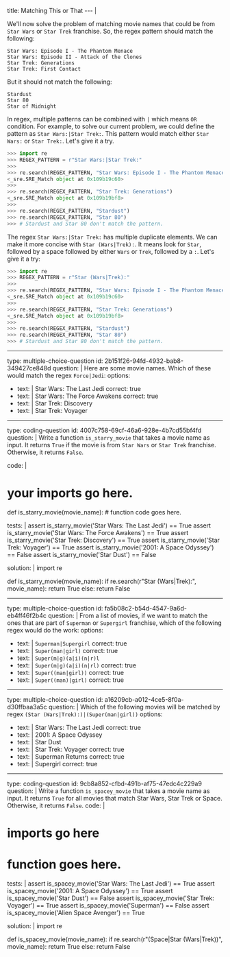 title: Matching This or That
--- |

  We'll now solve the problem of matching movie names that could be from `Star Wars` or `Star Trek` franchise. So, the regex pattern should match the following:

  ```
  Star Wars: Episode I - The Phantom Menace
  Star Wars: Episode II - Attack of the Clones
  Star Trek: Generations
  Star Trek: First Contact
  ```

  But it should not match the following:

  ```
  Stardust
  Star 80
  Star of Midnight
  ```

  In regex, multiple patterns can be combined with `|` which means `OR` condition. For example, to solve our current problem, we could define the pattern as `Star Wars:|Star Trek:`. This pattern would match either `Star Wars:` or `Star Trek:`. Let's give it a try.

  ```Python
  >>> import re
  >>> REGEX_PATTERN = r"Star Wars:|Star Trek:"
  >>>
  >>> re.search(REGEX_PATTERN, "Star Wars: Episode I - The Phantom Menace")
  <_sre.SRE_Match object at 0x109b19c60>
  >>>
  >>> re.search(REGEX_PATTERN, "Star Trek: Generations")
  <_sre.SRE_Match object at 0x109b19bf8>
  >>>
  >>> re.search(REGEX_PATTERN, "Stardust")
  >>> re.search(REGEX_PATTERN, "Star 80")
  >>> # Stardust and Star 80 don't match the pattern.
  ```

  The regex `Star Wars:|Star Trek:` has multiple duplicate elements. We can make it more concise with `Star (Wars|Trek):`. It means look for `Star`, followed by a space followed by either `Wars` or `Trek`, followed by a `:`. Let's give it a try:

  ```Python
  >>> import re
  >>> REGEX_PATTERN = r"Star (Wars|Trek):"
  >>>
  >>> re.search(REGEX_PATTERN, "Star Wars: Episode I - The Phantom Menace")
  <_sre.SRE_Match object at 0x109b19c60>
  >>>
  >>> re.search(REGEX_PATTERN, "Star Trek: Generations")
  <_sre.SRE_Match object at 0x109b19bf8>
  >>>
  >>> re.search(REGEX_PATTERN, "Stardust")
  >>> re.search(REGEX_PATTERN, "Star 80")
  >>> # Stardust and Star 80 don't match the pattern.
  ```

---
type: multiple-choice-question
id: 2b151f26-94fd-4932-bab8-349427ce848d
question: |
  Here are some movie names. Which of these would match the regex `Force|Jedi`:
options:
  - text: |
      Star Wars: The Last Jedi
    correct: true
  - text: |
      Star Wars: The Force Awakens
    correct: true
  - text: |
      Star Trek: Discovery
  - text: |
      Star Trek: Voyager

---
type: coding-question
id: 4007c758-69cf-46a6-928e-4b7cd55bf4fd
question: |
  Write a function `is_starry_movie` that takes a movie name as input. It returns `True` if the movie is from `Star Wars` or `Star Trek` franchise. Otherwise, it returns `False`.

code: |
  # your imports go here.

  def is_starry_movie(movie_name):
      # function code goes here.

tests: |
  assert is_starry_movie('Star Wars: The Last Jedi') == True
  assert is_starry_movie('Star Wars: The Force Awakens') == True
  assert is_starry_movie('Star Trek: Discovery') == True
  assert is_starry_movie('Star Trek: Voyager') == True
  assert is_starry_movie('2001: A Space Odyssey') == False
  assert is_starry_movie('Star Dust') == False

solution: |
  import re

  def is_starry_movie(movie_name):
      if re.search(r"Star (Wars|Trek):", movie_name):
          return True
      else:
          return False

---
type: multiple-choice-question
id: fa5b08c2-b54d-4547-9a6d-eb4ff46f2b4c
question: |
  From a list of movies, if we want to match the ones that are part of `Superman` or `Supergirl` franchise, which of the following regex would do the work:
options:
  - text: |
      `Superman|Supergirl`
    correct: true
  - text: |
      `Super(man|girl)`
    correct: true
  - text: |
      `Super(m|g)(a|i)(n|r)l`
  - text: |
      `Super(m|g)(a|i)(n|rl)`
    correct: true
  - text: |
      `Super((man|girl))`
    correct: true
  - text: |
      `Super((man)|girl)`
    correct: true

---
type: multiple-choice-question
id: a16209cb-a012-4ce5-8f0a-d30ffbaa3a5c
question: |
  Which of the following movies will be matched by regex `(Star (Wars|Trek):)|(Super(man|girl))`
options:
  - text: |
      Star Wars: The Last Jedi
    correct: true
  - text: |
      2001: A Space Odyssey
  - text: |
      Star Dust
  - text: |
      Star Trek: Voyager
    correct: true
  - text: |
      Superman Returns
    correct: true
  - text: |
      Supergirl
    correct: true

---
type: coding-question
id: 9cb8a852-cfbd-491b-af75-47edc4c229a9
question: |
  Write a function `is_spacey_movie` that takes a movie name as input. It returns `True` for all movies that match Star Wars, Star Trek or Space. Otherwise, it returns `False`.
code: |
  # imports go here

  # function goes here.

tests: |
  assert is_spacey_movie('Star Wars: The Last Jedi') == True
  assert is_spacey_movie('2001: A Space Odyssey') == True
  assert is_spacey_movie('Star Dust') == False
  assert is_spacey_movie('Star Trek: Voyager') == True
  assert is_spacey_movie('Superman') == False
  assert is_spacey_movie('Alien Space Avenger') == True

solution: |
  import re

  def is_spacey_movie(movie_name):
      if re.search(r"(Space|Star (Wars|Trek))", movie_name):
          return True
      else:
          return False
